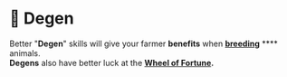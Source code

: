 # 🎲 Degen

Better "**Degen**" skills will give your farmer **benefits** when [**breeding**](../../howdy-games/breeding-mechanics.md) **** animals.\
**Degens** also have better luck at the [**Wheel of Fortune**](../../howdy-games/locations/wheel-of-fortune.md)**.**
